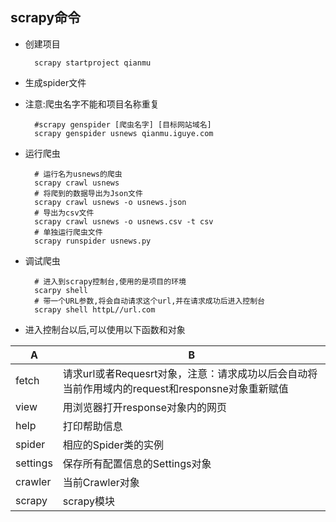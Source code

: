 ## scrapy命令
- 创建项目
	
		scrapy startproject qianmu

- 生成spider文件
- 注意:爬虫名字不能和项目名称重复

		#scrapy genspider [爬虫名字] [目标网站域名]
		scrapy genspider usnews qianmu.iguye.com

- 运行爬虫

		# 运行名为usnews的爬虫
		scrapy crawl usnews
		# 将爬到的数据导出为Json文件
		scrapy crawl usnews -o usnews.json
		# 导出为csv文件
		scrapy crawl usnews -o usnews.csv -t csv
		# 单独运行爬虫文件
		scrapy runspider usnews.py

- 调试爬虫

		# 进入到scrapy控制台,使用的是项目的环境
		scarpy shell
		# 带一个URL参数,将会自动请求这个url,并在请求成功后进入控制台
		scrapy shell httpL//url.com
- 进入控制台以后,可以使用以下函数和对象

| A        | B                                                            |
| -------- | ------------------------------------------------------------ |
| fetch    | 请求url或者Requesrt对象，注意：请求成功以后会自动将当前作用域内的request和responsne对象重新赋值 |
| view     | 用浏览器打开response对象内的网页                             |
| help    | 打印帮助信息                                                 |
| spider   | 相应的Spider类的实例                                         |
| settings | 保存所有配置信息的Settings对象                               |
| crawler  | 当前Crawler对象                                              |
| scrapy   | scrapy模块       

